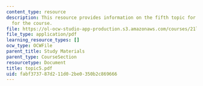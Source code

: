 ```yaml
---
content_type: resource
description: This resource provides information on the fifth topic for discussion
  for the course.
file: https://ol-ocw-studio-app-production.s3.amazonaws.com/courses/21l-004-major-poets-fall-2001/fabf373787d211d02be0350b2c869666_topic5.pdf
file_type: application/pdf
learning_resource_types: []
ocw_type: OCWFile
parent_title: Study Materials
parent_type: CourseSection
resourcetype: Document
title: topic5.pdf
uid: fabf3737-87d2-11d0-2be0-350b2c869666
---
```

